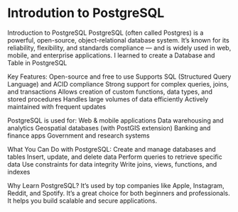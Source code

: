 # Introdution to PostgreSQL
Introduction to PostgreSQL
PostgreSQL (often called Postgres) is a powerful, open-source, object-relational database system. It’s known for its reliability, flexibility, and standards compliance — and is widely used in web, mobile, and enterprise applications.
I learned to create a Database and Table in PostgreSQL 

Key Features:
Open-source and free to use
Supports SQL (Structured Query Language) and ACID compliance
Strong support for complex queries, joins, and transactions
Allows creation of custom functions, data types, and stored procedures
Handles large volumes of data efficiently
Actively maintained with frequent updates

PostgreSQL is used for:
Web & mobile applications
Data warehousing and analytics
Geospatial databases (with PostGIS extension)
Banking and finance apps
Government and research systems

What You Can Do with PostgreSQL:
Create and manage databases and tables
Insert, update, and delete data
Perform queries to retrieve specific data
Use constraints for data integrity
Write joins, views, functions, and indexes

Why Learn PostgreSQL?
It’s used by top companies like Apple, Instagram, Reddit, and Spotify.
It’s a great choice for both beginners and professionals.
It helps you build scalable and secure applications.




